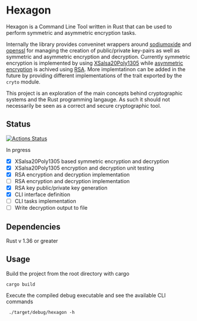 # Hexagon

Hexagon is a Command Line Tool written in Rust that can be used to perform symmetric and asymmetric encryption tasks.

Internally the library provides conveninet wrappers around [sodiumoxide](https://docs.rs/sodiumoxide/0.2.6/sodiumoxide/) and [openssl](https://docs.rs/openssl/0.10.33/openssl/) for managing the creation of public/private key-pairs as well as symmetric and asymmetric encryption and decryption.
Currently symmetric encryption is implemented by using [XSalsa20Poly1305](https://en.wikipedia.org/wiki/Authenticated_encryption) while [asymmetric encryption](https://en.wikipedia.org/wiki/Public-key_cryptography) is achived using [RSA](https://en.wikipedia.org/wiki/RSA_(cryptosystem)).
More implemtatinon can be added in the future by providing different implementations of the trait exported by the `cryto` module.

This project is an exploration of the main concepts behind cryptographic systems and the Rust programming langauge. As such it should not necessarily be seen as a correct and secure cryptographic tool.

## Status
[![Actions Status](https://github.com/ocramh/hexagon/workflows/Build%20and%20test/badge.svg)](https://github.com/ocramh/hexagon/actions)

In prgress
- [x] XSalsa20Poly1305 based symmetric encryption and decryption
- [x] XSalsa20Poly1305 encryption and decryption unit testing
- [x] RSA encryption and decryption implementation
- [ ] RSA encryption and decryption implementation
- [x] RSA key public/private key generation
- [x] CLI interface definition
- [ ] CLI tasks implementation
- [ ] Write decryption output to file

## Dependencies
Rust v 1.36 or greater

## Usage
Build the project from the root directory with cargo
```
cargo build
```

Execute the compiled debug executable and see the available CLI commands
```
 ./target/debug/hexagon -h
```
